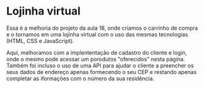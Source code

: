 
# Lojinha virtual

Essa é a melhoria do projeto da aula 18, onde criamos o carrinho de compra e o tornamos em uma lojinha virtual com o uso das mesmas tecnologias (HTML, CSS e JavaScript).
 
Aqui, melhoramos com a implententação de cadastro do cliente e login, onde o mesmo pode acessar um porodutos "oferecidos" nesta página. Também foi incluso o uso de uma API para ajudar o cliente a preencher os seus dados de endereço apenas formecendo o seu CEP e restando apenas completar as iformações com o número da sua residência.

